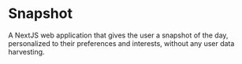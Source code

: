 # Snapshot

A NextJS web application that gives the user a snapshot of the day, personalized to their preferences and interests, without any user data harvesting. 
